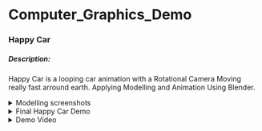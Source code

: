 # Computer_Graphics_Demo
### Happy Car

##### Description:
Happy Car is a looping car animation with a Rotational Camera Moving really fast arround earth. Applying Modelling and Animation Using Blender.

<details>
  <summary>Modelling screenshots</summary>
<p>

![1](https://user-images.githubusercontent.com/52586356/125950776-901f76bb-c96d-4193-b7e0-e8c18a9c50c2.png)

![2](https://user-images.githubusercontent.com/52586356/125950857-637dbf67-9017-4e5e-a6ed-aa948ab6b888.png)

![3](https://user-images.githubusercontent.com/52586356/125950894-697b38c7-2883-49f3-a0a1-3e59aa77969e.png)

![4](https://user-images.githubusercontent.com/52586356/125950914-3c4f9d34-6429-41f8-b09d-1fe2cbbe9519.png)

![5](https://user-images.githubusercontent.com/52586356/125950946-5b11d651-cc5e-43b4-be30-c570782fd0d1.png)

![6](https://user-images.githubusercontent.com/52586356/125950992-504c37b2-2040-4064-8247-3e6343ad64ee.png)


</p>
</details>


<details>
  <summary>Final Happy Car Demo</summary>
<p>

![1](https://user-images.githubusercontent.com/52586356/125951829-02d1cdf5-9bee-4705-b3f5-5a7a83fed8e1.png)

![2](https://user-images.githubusercontent.com/52586356/125952251-ceea20b9-6f8a-434d-834c-8cbd115b0ddb.png)

</p>
</details>


<details>
  <summary>Demo Video</summary>
<p>

![](Happy_Car/Videos/Happy_Car_Demo.m4v) 

</p>
</details>